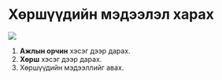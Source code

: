 # Хөршүүдийн мэдээлэл харах  
![](</app-support/docs/img-tenant/Хөршүүдийн мэдээлэл харах.gif>)

1. **Ажлын орчин** хэсэг дээр дарах.
2. **Хөрш** хэсэг дээр дарах.
3. Хөршүүдийн мэдээллийг авах.
